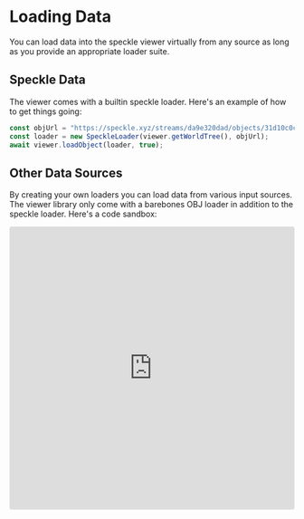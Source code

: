 # Loading Data

You can load data into the speckle viewer virtually from any source as long as you provide an appropriate loader suite.

## Speckle Data
The viewer comes with a builtin speckle loader. Here's an example of how to get things going:
```ts
const objUrl = "https://speckle.xyz/streams/da9e320dad/objects/31d10c0cea569a1e26809658ed27e281"
const loader = new SpeckleLoader(viewer.getWorldTree(), objUrl);
await viewer.loadObject(loader, true);
```

## Other Data Sources
By creating your own loaders you can load data from various input sources. The viewer library only come with a barebones OBJ loader in addition to the speckle loader. Here's a code sandbox:

<iframe src="https://codesandbox.io/embed/pydvhz?view=Editor+%2B+Preview&module=%2Fsrc%2Findex.ts&hidenavigation=1"
     style="width:100%; height: 500px; border:0; border-radius: 4px; overflow:hidden;"
     title="Obj Loader"
     allow="accelerometer; ambient-light-sensor; camera; encrypted-media; geolocation; gyroscope; hid; microphone; midi; payment; usb; vr; xr-spatial-tracking"
     sandbox="allow-forms allow-modals allow-popups allow-presentation allow-same-origin allow-scripts"
></iframe>